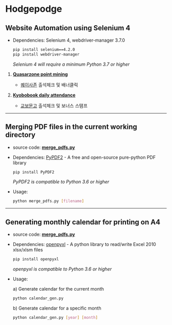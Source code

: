 # Hodgepodge

## Website Automation using Selenium 4
- Dependencies: Selenium 4, webdriver-manager 3.7.0

    ```bash
    pip install selenium==4.2.0
    pip install webdriver-manager
    ```
    _Selenium 4 will require a minimum Python 3.7 or higher_

1. [**Quasarzone point mining**](./python/quasarzone.py)
    - [퀘이사존][quasarzone] 출석체크 및 배너클릭

1. [**Kyobobook daily attendance**](./python/kyobobook.py)
    - [교보문고][kyobo] 출석체크 및 보너스 스탬프

<hr>

## Merging PDF files in the current working directory

- source code: [**merge_pdfs.py**](./python/merge_pdfs.py)

- Dependencies: [PyPDF2][PyPDF2] - A free and open-source pure-python PDF library

    ```bash
    pip install PyPDF2
    ```
    _PyPDF2 is compatible to Python 3.6 or higher_

- Usage:
    ```bash
    python merge_pdfs.py [filename]
    ```
<hr>

## Generating monthly calendar for printing on A4

- source code: [**merge_pdfs.py**](./python/merge_pdfs.py)

- Dependencies: [openpyxl][openpyxl] - A python library to read/write Excel 2010 xlsx/xlsm files

    ```bash
    pip install openpyxl
    ```
    _openpyxl is compatible to Python 3.6 or higher_

- Usage:  
    
    a) Generate calendar for the current month
    ```bash
    python calendar_gen.py 
    ```

    b) Generate calendar for a specific month
    ```bash
    python calendar_gen.py [year] [month]
    ```

[quasarzone]: https://quasarzone.com/
[kyobo]: http://www.kyobobook.co.kr
[PyPDF2]: https://pypdf2.readthedocs.io/en/latest/
[openpyxl]: https://openpyxl.readthedocs.io/en/stable/